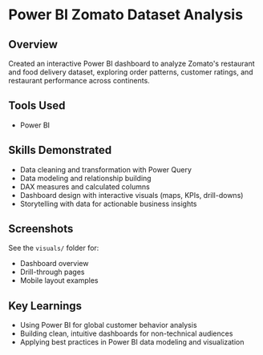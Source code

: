 # Power BI Zomato Dataset Analysis

## Overview
Created an interactive Power BI dashboard to analyze Zomato's restaurant and food delivery dataset, exploring order patterns, customer ratings, and restaurant performance across continents.

## Tools Used
- Power BI

## Skills Demonstrated
- Data cleaning and transformation with Power Query
- Data modeling and relationship building
- DAX measures and calculated columns
- Dashboard design with interactive visuals (maps, KPIs, drill-downs)
- Storytelling with data for actionable business insights

## Screenshots
See the `visuals/` folder for:
- Dashboard overview
- Drill-through pages
- Mobile layout examples

## Key Learnings
- Using Power BI for global customer behavior analysis
- Building clean, intuitive dashboards for non-technical audiences
- Applying best practices in Power BI data modeling and visualization